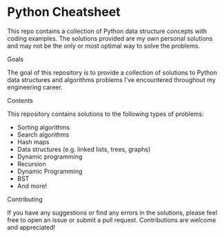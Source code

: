 # Python Cheatsheet
This repo contains a collection of Python data structure concepts with coding examples. The solutions provided are my own personal solutions and may not be the only or most optimal way to solve the problems. 

Goals

The goal of this repository is to provide a collection of solutions to Python data structures and algorithms problems I've encountered throughout my engineering career. 

Contents

This repository contains solutions to the following types of problems:
- Sorting algorithms
- Search algorithms
- Hash maps
- Data structures (e.g. linked lists, trees, graphs)
- Dynamic programming
- Recursion
- Dynamic Programming
- BST
- And more!

Contributing

If you have any suggestions or find any errors in the solutions, please feel free to open an issue or submit a pull request. Contributions are welcome and appreciated!
